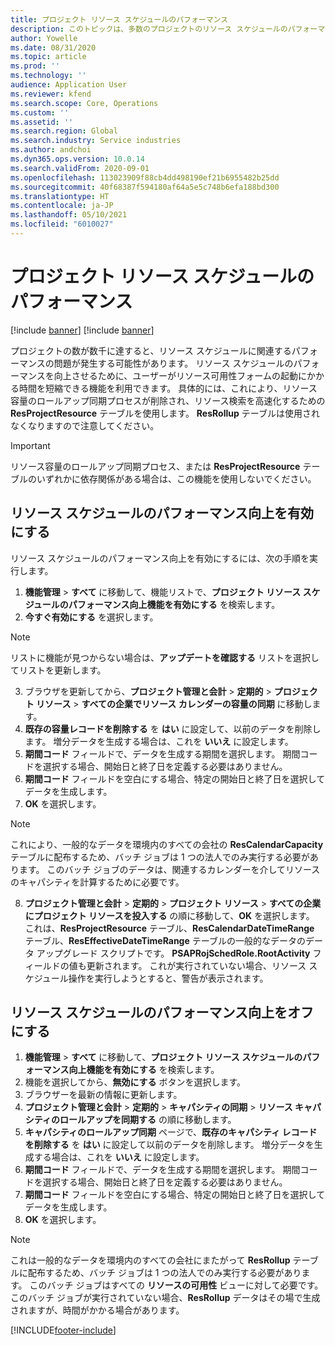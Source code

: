 ```yaml
---
title: プロジェクト リソース スケジュールのパフォーマンス
description: このトピックは、多数のプロジェクトのリソース スケジュールのパフォーマンスを改善する方法に関する情報を提供します。
author: Yowelle
ms.date: 08/31/2020
ms.topic: article
ms.prod: ''
ms.technology: ''
audience: Application User
ms.reviewer: kfend
ms.search.scope: Core, Operations
ms.custom: ''
ms.assetid: ''
ms.search.region: Global
ms.search.industry: Service industries
ms.author: andchoi
ms.dyn365.ops.version: 10.0.14
ms.search.validFrom: 2020-09-01
ms.openlocfilehash: 113023909f88cb4dd498190ef21b6955482b25dd
ms.sourcegitcommit: 40f68387f594180af64a5e5c748b6efa188bd300
ms.translationtype: HT
ms.contentlocale: ja-JP
ms.lasthandoff: 05/10/2021
ms.locfileid: "6010027"
---
```

# <a name="project-resource-scheduling-performance"></a>プロジェクト リソース スケジュールのパフォーマンス

[!include [banner](../includes/banner.md)]
[!include [banner](../includes/preview-banner.md)]


プロジェクトの数が数千に達すると、リソース スケジュールに関連するパフォーマンスの問題が発生する可能性があります。 リソース スケジュールのパフォーマンスを向上させるために、ユーザーがリソース可用性フォームの起動にかかる時間を短縮できる機能を利用できます。 具体的には、これにより、リソース容量のロールアップ同期プロセスが削除され、リソース検索を高速化するための **ResProjectResource** テーブルを使用します。 **ResRollup** テーブルは使用されなくなりますので注意してください。

> [!IMPORTANT]
> リソース容量のロールアップ同期プロセス、または **ResProjectResource** テーブルのいずれかに依存関係がある場合は、この機能を使用しないでください。

## <a name="enable-resource-scheduling-performance-enhancement"></a>リソース スケジュールのパフォーマンス向上を有効にする
リソース スケジュールのパフォーマンス向上を有効にするには、次の手順を実行します。

1. **機能管理** > **すべて** に移動して、機能リストで、**プロジェクト リソース スケジュールのパフォーマンス向上機能を有効にする** を検索します。
2. **今すぐ有効にする** を選択します。

> [!NOTE]
> リストに機能が見つからない場合は、**アップデートを確認する** リストを選択してリストを更新します。

3. ブラウザを更新してから、**プロジェクト管理と会計** > **定期的** > **プロジェクト リソース** > **すべての企業でリソース カレンダーの容量の同期** に移動します。
4. **既存の容量レコードを削除する** を **はい** に設定して、以前のデータを削除します。 増分データを生成する場合は、これを **いいえ** に設定します。
5. **期間コード** フィールドで、データを生成する期間を選択します。 期間コードを選択する場合、開始日と終了日を定義する必要はありません。
6. **期間コード** フィールドを空白にする場合、特定の開始日と終了日を選択してデータを生成します。
7. **OK** を選択します。

 > [!NOTE]
 > これにより、一般的なデータを環境内のすべての会社の **ResCalendarCapacity** テーブルに配布するため、バッチ ジョブは 1 つの法人でのみ実行する必要があります。 このバッチ ジョブのデータは、関連するカレンダーを介してリソースのキャパシティを計算するために必要です。

8. **プロジェクト管理と会計** > **定期的** > **プロジェクト リソース** > **すべての企業にプロジェクト リソースを投入する** の順に移動して、**OK** を選択します。 これは、**ResProjectResource** テーブル、**ResCalendarDateTimeRange** テーブル、**ResEffectiveDateTimeRange** テーブルの一般的なデータのデータ アップグレード スクリプトです。 **PSAPRojSchedRole.RootActivity** フィールドの値も更新されます。 これが実行されていない場合、リソース スケジュール操作を実行しようとすると、警告が表示されます。
 
## <a name="turn-off-resource-scheduling-performance-enhancement"></a>リソース スケジュールのパフォーマンス向上をオフにする

1. **機能管理** > **すべて** に移動して、**プロジェクト リソース スケジュールのパフォーマンス向上機能を有効にする** を検索します。
2. 機能を選択してから、**無効にする** ボタンを選択します。
3. ブラウザーを最新の情報に更新します。
4. **プロジェクト管理と会計** > **定期的** > **キャパシティの同期** > **リソース キャパシティのロールアップを同期する** の順に移動します。
5. **キャパシティのロールアップ同期** ページで、**既存のキャパシティ レコードを削除する** を **はい** に設定して以前のデータを削除します。 増分データを生成する場合は、これを **いいえ** に設定します。
6. **期間コード** フィールドで、データを生成する期間を選択します。 期間コードを選択する場合、開始日と終了日を定義する必要はありません。
7. **期間コード** フィールドを空白にする場合、特定の開始日と終了日を選択してデータを生成します。
8. **OK** を選択します。

> [!NOTE]
> これは一般的なデータを環境内のすべての会社にまたがって **ResRollup** テーブルに配布するため、バッチ ジョブは 1 つの法人でのみ実行する必要があります。 このバッチ ジョブはすべての **リソースの可用性** ビューに対して必要です。 このバッチ ジョブが実行されていない場合、**ResRollup** データはその場で生成されますが、時間がかかる場合があります。


[!INCLUDE[footer-include](../includes/footer-banner.md)]